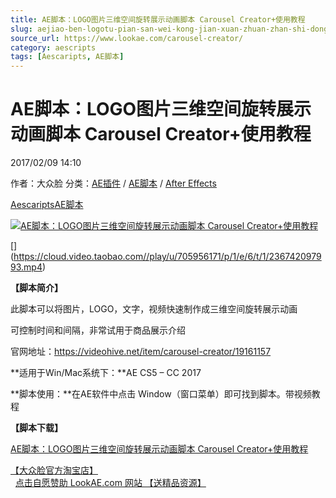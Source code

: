 ```yaml
---
title: AE脚本：LOGO图片三维空间旋转展示动画脚本 Carousel Creator+使用教程
slug: aejiao-ben-logotu-pian-san-wei-kong-jian-xuan-zhuan-zhan-shi-dong-hua-jiao-ben-carousel-creator-shi-yong-jiao-cheng
source_url: https://www.lookae.com/carousel-creator/
category: aescripts
tags: [Aescaripts, AE脚本]
---
```

# AE脚本：LOGO图片三维空间旋转展示动画脚本 Carousel Creator+使用教程

2017/02/09 14:10

作者：大众脸
分类：[AE插件](https://www.lookae.com/after-effects/aechajian/) / [AE脚本](https://www.lookae.com/after-effects/aescripts/) / [After Effects](https://www.lookae.com/after-effects/)

[Aescaripts](https://www.lookae.com/tag/aescaripts/)[AE脚本](https://www.lookae.com/tag/ae%e8%84%9a%e6%9c%ac/)

[![AE脚本：LOGO图片三维空间旋转展示动画脚本 Carousel Creator+使用教程](https://www.lookae.com/wp-content/uploads/2017/02/Slide-carousel.jpg "AE脚本：LOGO图片三维空间旋转展示动画脚本 Carousel Creator+使用教程-LookAE.com")](https://www.lookae.com/wp-content/uploads/2017/02/Slide-carousel.jpg)

[﻿[﻿]("https://cloud.video.taobao.com//play/u/705956171/p/1/e/6/t/1/236742097993.mp4)](https://cloud.video.taobao.com//play/u/705956171/p/1/e/6/t/1/236742097993.mp4)

**【脚本简介】**

此脚本可以将图片，LOGO，文字，视频快速制作成三维空间旋转展示动画

可控制时间和间隔，非常试用于商品展示介绍

官网地址：https://videohive.net/item/carousel-creator/19161157

**适用于Win/Mac系统下：**AE CS5 – CC 2017

**脚本使用：**在AE软件中点击 Window（窗口菜单）即可找到脚本。带视频教程

**【脚本下载】**

[AE脚本：LOGO图片三维空间旋转展示动画脚本 Carousel Creator+使用教程](https://lookae.ctfile.com/fs/ggI170485830)

[【大众脸官方淘宝店】](https://lookae.taobao.com/)                [点击自愿赞助 LookAE.com 网站 【送精品资源】](https://www.lookae.com/sponsor/)
